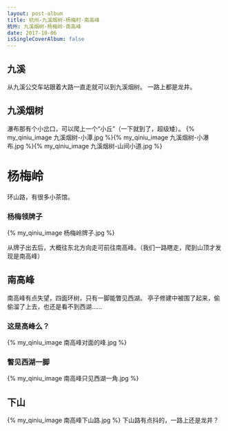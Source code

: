```yaml
---
layout: post-album
title: 杭州-九溪烟树-杨梅村-南高峰
杭州: 九溪烟树-杨梅岭-南高峰
date: 2017-10-06
isSingleCoverAlbum: false
---
```


## 九溪
从九溪公交车站跟着大路一直走就可以到九溪烟树。
一路上都是龙井。

## 九溪烟树
瀑布那有个小岔口，可以爬上一个“小丘”（一下就到了，超级矮）。
{% my_qiniu_image 九溪烟树-小潭.jpg %}<!--
-->{% my_qiniu_image 九溪烟树-小瀑布.jpg %}<!--
-->{% my_qiniu_image 九溪烟树-山间小道.jpg %}

# 杨梅岭
环山路，有很多小茶馆。
### 杨梅领牌子
{% my_qiniu_image 杨梅岭牌子.jpg %}

从牌子出去后，大概往东北方向走可前往南高峰。（我们一路瞎走，爬到山顶才发现是南高峰）

## 南高峰
南高峰有点失望，四面环树，只有一脚能瞥见西湖。
亭子修建中被围了起来，偷偷溜了上去，也还是看不到西湖……
### 这是高峰么？
{% my_qiniu_image 南高峰对面的峰.jpg %}
### 瞥见西湖一脚
{% my_qiniu_image 南高峰只见西湖一角.jpg %}

## 下山
{% my_qiniu_image 南高峰下山路.jpg %}
下山路有点抖的，一路上还是龙井？